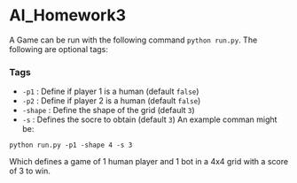 # AI_Homework3

A Game can be run with the following command `python run.py`. The following are optional tags:
 ### Tags
 * `-p1`    :    Define if player 1 is a human (default `false`)
 * `-p2`    :    Define if player 2 is a human (default `false`)
 * `-shape` :    Define the shape of the grid (default `3`)
 * `-s`     :    Defines the socre to obtain (default `3`)
An example comman might be:

`python run.py -p1 -shape 4 -s 3`

Which defines a game of 1 human player and 1 bot in a 4x4 grid with a score of 3 to win.
